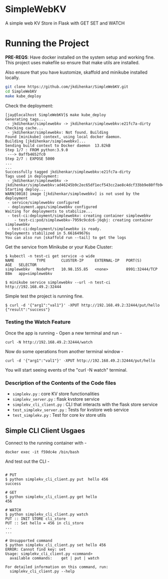 # SimpleWebKV

A simple web KV Store in Flask with GET SET and WATCH

# Running the Project

**PRE-REQS**: Have docker installed on the system setup and working fine. This project uses makefile so ensure that make utils are installed. 

Also ensure that you have kustomize, skaffold and minikube installed locally.


```bash
git clone https://github.com/jkdihenkar/SimpleWebKV.git
cd SimpleWebKV
make kube_deploy
```

Check the deployment:

```
[jay@localhost SimpleWebKV]$ make kube_deploy
Generating tags...
 - jkdihenkar/simplewebkv -> jkdihenkar/simplewebkv:e21fc7a-dirty
Checking cache...
 - jkdihenkar/simplewebkv: Not found. Building
Found [minikube] context, using local docker daemon.
Building [jkdihenkar/simplewebkv]...
Sending build context to Docker daemon  13.82kB
Step 1/7 : FROM python:3.9.0
 ---> 0affb4652fc0
Step 2/7 : EXPOSE 5000
...
...
Successfully tagged jkdihenkar/simplewebkv:e21fc7a-dirty
Tags used in deployment:
 - jkdihenkar/simplewebkv -> jkdihenkar/simplewebkv:ad46245b9c2ec65df1ecf543cc2ae8c4dcf33bb9e80ffb94fffb84091d5cb557
Starting deploy...
WARN[0018] image [jkdihenkar/simplewebkv] is not used by the deployment 
 - service/simplewebkv configured
 - deployment.apps/simplewebkv configured
Waiting for deployments to stabilize...
 - test-ci:deployment/simplewebkv: creating container simplewebkv
    - test-ci:pod/simplewebkv-7959c9cdc6-j6qbj: creating container simplewebkv
 - test-ci:deployment/simplewebkv is ready.
Deployments stabilized in 5.661649676s
You can also run [skaffold run --tail] to get the logs

```

Get the service from Minikube or your Kube Cluster:

```
$ kubectl -n test-ci get service -o wide
NAME          TYPE       CLUSTER-IP     EXTERNAL-IP   PORT(S)          AGE   SELECTOR
simplewebkv   NodePort   10.98.155.85   <none>        8991:32444/TCP   88m   app=simplewebkv

$ minikube service simplewebkv --url -n test-ci
http://192.168.49.2:32444

```

Simple test the project is running fine.

```
$ curl -d '{"arg1":"val1"}' -XPUT http://192.168.49.2:32444/put/hello  
{"result":"success"}
```

### Testing the Watch Feature

Once the app is running - Open a new terminal and run - 
```
curl -N http://192.168.49.2:32444/watch
```

Now do some operations from another terminal window - 

```
curl -d '{"arg1":"val1"}' -XPUT http://192.168.49.2:32444/put/hello
```

You will start seeing events of the "curl -N watch" terminal.

### Description of the Contents of the Code files

* `simplekv.py` : core KV store functionalities
* `simplekv_server.py` : flask kvstore service
* `simplekv_cli_client.py` : CLI that interacts with the flask store service
* `test_simplekv_server.py` : Tests for kvstore web service
* `test_simplekv.py` : Test for core kv store utils

## Simple CLI Client Usgaes

Connect to the running container with - 

```
docker exec -it f59dc4e /bin/bash
```

And test out the CLI - 

```

# PUT
$ python simplekv_cli_client.py put  hello 456
success

# GET
$ python simplekv_cli_client.py get hello
456

# WATCH
$ python simplekv_cli_client.py watch
PUT :: INIT STORE cli_store
PUT :: Set hello = 456 in cli_store
...
...

# Unsupported command
$ python simplekv_cli_client.py set hello 456
ERROR: Cannot find key: set
Usage: simplekv_cli_client.py <command>
  available commands:    get | put | watch

For detailed information on this command, run:
  simplekv_cli_client.py --help

```


